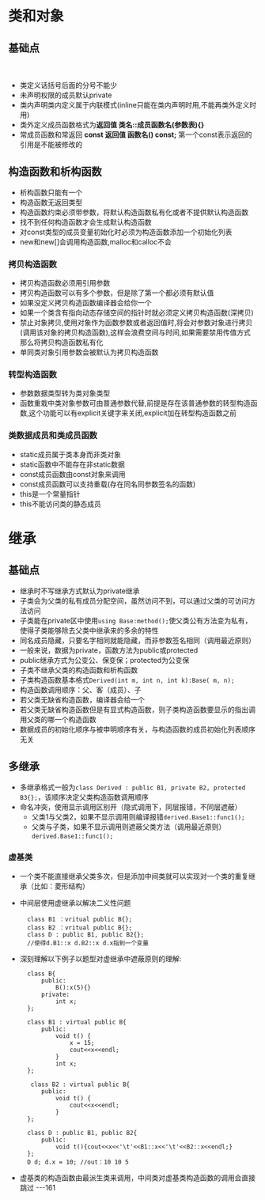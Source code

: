 # 类和对象

## 基础点
　
* 类定义话括号后面的分号不能少
* 未声明权限的成员默认private
* 类内声明类内定义属于内联模式(inline只能在类内声明时用,不能再类外定义时用)
* 类外定义成员函数格式为**返回值 类名::成员函数名(参数表){}**
* 常成员函数和常返回 **const 返回值 函数名() const;** 第一个const表示返回的引用是不能被修改的

## 构造函数和析构函数
* 析构函数只能有一个
* 构造函数无返回类型
* 构造函数约束必须带参数，将默认构造函数私有化或者不提供默认构造函数
* 找不到任何构造函数才会生成默认构造函数
* 对const类型的成员变量初始化时必须为构造函数添加一个初始化列表
* new和new[]会调用构造函数,malloc和calloc不会

### 拷贝构造函数
* 拷贝构造函数必须用引用参数
* 拷贝构造函数可以有多个参数，但是除了第一个都必须有默认值
* 如果没定义拷贝构造函数编译器会给你一个
* 如果一个类含有指向动态存储空间的指针时就必须定义拷贝构造函数(深拷贝)
* 禁止对象拷贝,使用对象作为函数参数或者返回值时,将会对参数对象进行拷贝(调用该对象的拷贝构造函数),这样会浪费空间与时间,如果需要禁用传值方式那么将拷贝构造函数私有化
* 单同类对象引用参数会被默认为拷贝构造函数

### 转型构造函数
* 参数数据类型转为类对象类型
* 函数重栽中类对象参数可由普通参数代替,前提是存在该普通参数的转型构造函数,这个功能可以有explicit关键字来关闭,explicit加在转型构造函数之前
  
### 类数据成员和类成员函数
* static成员属于类本身而非类对象
* static函数中不能存在非static数据
* const成员函数由const对象来调用
* const成员函数可以支持重载(存在同名同参数签名的函数)
* this是一个常量指针
* this不能访问类的静态成员
  
# 继承

## 基础点
* 继承时不写继承方式默认为private继承
* 子类会为父类的私有成员分配空间，虽然访问不到，可以通过父类的可访问方法访问
* 子类能在private区中使用```using Base:method();```使父类公有方法变为私有，使得子类能够除去父类中继承来的多余的特性
* 同名成员隐藏，只要名字相同就能隐藏，而非参数签名相同（调用最近原则）
* 一般来说，数据为private，函数方法为public或protected
* public继承方式为公变公、保变保；protected为公变保
* 子类不继承父类的构造函数和析构函数
* 子类构造函数基本格式```Derived(int m, int n, int k):Base( m, n);```
* 构造函数调用顺序：父、客（成员）、子
* 若父类无缺省构造函数，编译器会给一个
* 若父类无缺省构造函数但是有显式构造函数，则子类构造函数要显示的指出调用父类的哪一个构造函数
* 数据成员的初始化顺序与被申明顺序有关，与构造函数的成员初始化列表顺序无关

## 多继承
* 多继承格式一般为```class Derived : public B1, private B2, protected B3{};```，该顺序决定父类构造函数调用顺序
* 命名冲突，使用显示调用区别开（隐式调用下，同层报错，不同层遮蔽）
    * 父类1与父类2，如果不显示调用则编译报错```derived.Base1::func1();```
    * 父类与子类，如果不显示调用则遮蔽父类方法（调用最近原则）```derived.Base1::func1();```

### 虚基类
* 一个类不能直接继承父类多次，但是添加中间类就可以实现对一个类的重复继承（比如：菱形结构）
* 中间层使用虚继承以解决二义性问题
  ```
    class B1 ：vritual public B{};
    class B2 ：vritual public B{};
    class D : public B1, public B2{};
    //使得d.B1::x d.B2::x d.x指到一个变量
  ```
* 深刻理解以下例子以题型对虚继承中遮蔽原则的理解:
  ```
    class B{
        public:
            B():x(5){}
        private:
            int x;
    };

    class B1 : virtual public B{
        public:
            void t() {
                x = 15;
                cout<<x<<endl;
            }
            int x;
    };

     class B2 : virtual public B{
        public:
            void t() {
                cout<<x<<endl;
            }
    };

    class D : public B1, public B2{
        public:
            void t(){cout<<x<<'\t'<<B1::x<<'\t'<<B2::x<<endl;}
    };
    D d; d.x = 10; //out：10 10 5
  ```

* 虚基类的构造函数由最派生类来调用，中间类对虚基类构造函数的调用会直接跳过
---161


